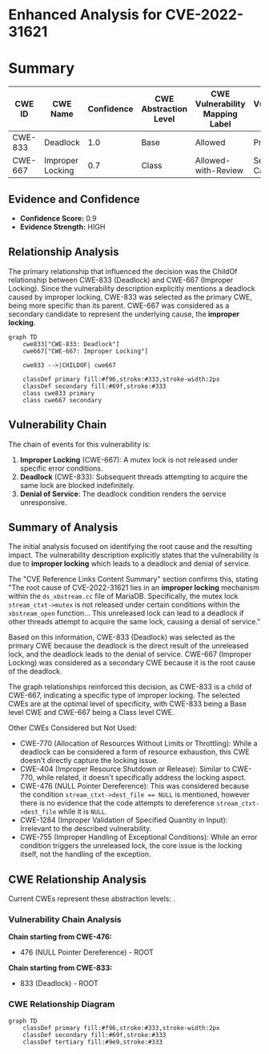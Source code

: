 # Enhanced Analysis for CVE-2022-31621

# Summary
| CWE ID | CWE Name | Confidence | CWE Abstraction Level | CWE Vulnerability Mapping Label | CWE-Vulnerability Mapping Notes |
|---|---|---|---|---|---|
| CWE-833 | Deadlock | 1.0 | Base | Allowed | Primary CWE |
| CWE-667 | Improper Locking | 0.7 | Class | Allowed-with-Review | Secondary Candidate |

## Evidence and Confidence

*   **Confidence Score:** 0.9
*   **Evidence Strength:** HIGH

## Relationship Analysis
The primary relationship that influenced the decision was the ChildOf relationship between CWE-833 (Deadlock) and CWE-667 (Improper Locking). Since the vulnerability description explicitly mentions a deadlock caused by improper locking, CWE-833 was selected as the primary CWE, being more specific than its parent. CWE-667 was considered as a secondary candidate to represent the underlying cause, the **improper locking**.

```mermaid
graph TD
    cwe833["CWE-833: Deadlock"]
    cwe667["CWE-667: Improper Locking"]

    cwe833 -->|CHILDOF| cwe667

    classDef primary fill:#f96,stroke:#333,stroke-width:2px
    classDef secondary fill:#69f,stroke:#333
    class cwe833 primary
    class cwe667 secondary
```

## Vulnerability Chain
The chain of events for this vulnerability is:
1.  **Improper Locking** (CWE-667): A mutex lock is not released under specific error conditions.
2.  **Deadlock** (CWE-833): Subsequent threads attempting to acquire the same lock are blocked indefinitely.
3.  **Denial of Service**: The deadlock condition renders the service unresponsive.

## Summary of Analysis
The initial analysis focused on identifying the root cause and the resulting impact. The vulnerability description explicitly states that the vulnerability is due to **improper locking** which leads to a deadlock and denial of service.

The "CVE Reference Links Content Summary" section confirms this, stating "The root cause of CVE-2022-31621 lies in an **improper locking** mechanism within the `ds_xbstream.cc` file of MariaDB. Specifically, the mutex lock `stream_ctxt->mutex` is not released under certain conditions within the `xbstream_open` function... This unreleased lock can lead to a deadlock if other threads attempt to acquire the same lock, causing a denial of service."

Based on this information, CWE-833 (Deadlock) was selected as the primary CWE because the deadlock is the direct result of the unreleased lock, and the deadlock leads to the denial of service. CWE-667 (Improper Locking) was considered as a secondary CWE because it is the root cause of the deadlock.

The graph relationships reinforced this decision, as CWE-833 is a child of CWE-667, indicating a specific type of improper locking. The selected CWEs are at the optimal level of specificity, with CWE-833 being a Base level CWE and CWE-667 being a Class level CWE.

Other CWEs Considered but Not Used:

*   CWE-770 (Allocation of Resources Without Limits or Throttling): While a deadlock can be considered a form of resource exhaustion, this CWE doesn't directly capture the locking issue.
*   CWE-404 (Improper Resource Shutdown or Release): Similar to CWE-770, while related, it doesn't specifically address the locking aspect.
*   CWE-476 (NULL Pointer Dereference): This was considered because the condition `stream_ctxt->dest_file == NULL` is mentioned, however there is no evidence that the code attempts to dereference `stream_ctxt->dest_file` while it is `NULL`.
*   CWE-1284 (Improper Validation of Specified Quantity in Input): Irrelevant to the described vulnerability.
* CWE-755 (Improper Handling of Exceptional Conditions): While an error condition triggers the unreleased lock, the core issue is the locking itself, not the handling of the exception.


## CWE Relationship Analysis

Current CWEs represent these abstraction levels: .


### Vulnerability Chain Analysis

**Chain starting from CWE-476:**
- 476 (NULL Pointer Dereference) - ROOT


**Chain starting from CWE-833:**
- 833 (Deadlock) - ROOT



### CWE Relationship Diagram

```mermaid
graph TD
    classDef primary fill:#f96,stroke:#333,stroke-width:2px
    classDef secondary fill:#69f,stroke:#333
    classDef tertiary fill:#9e9,stroke:#333
```